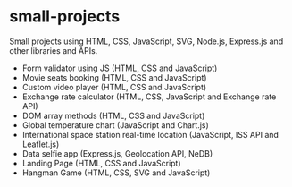 # small-projects

Small projects using HTML, CSS, JavaScript, SVG, Node.js, Express.js and other libraries and APIs.

- Form validator using JS (HTML, CSS and JavaScript)
- Movie seats booking (HTML, CSS and JavaScript)
- Custom video player (HTML, CSS and JavaScript)
- Exchange rate calculator (HTML, CSS, JavaScript and Exchange rate API)
- DOM array methods (HTML, CSS and JavaScript)
- Global temperature chart (JavaScript and Chart.js)
- International space station real-time location (JavaScript, ISS API and Leaflet.js)
- Data selfie app (Express.js, Geolocation API, NeDB)
- Landing Page (HTML, CSS and JavaScript)
- Hangman Game (HTML, CSS, SVG and JavaScript)
